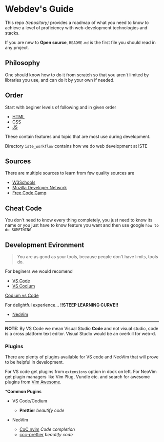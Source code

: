 # Webdev's Guide

This repo *(repository)* provides a roadmap of what you need to know to achieve
a level of proficiency with web-development technologies and stacks.

If you are new to **Open source**, `README.md` is the first file you should read
in any project.

## Philosophy

One should know how to do it from scratch so that you aren't limited by
libraries you use, and can do it by your own if needed.

## Order

Start with beginer levels of following and in given order

-   [HTML](./html.md)
-   [CSS](./css.md)
-   [JS](./js.md)

These contain features and topic that are most use during development.

Directory `iste_workflow` contains how we do web development at ISTE

## Sources

There are multiple sources to learn from few quality sources are

- [W3Schools](https://www.w3schools.com/)
- [Mozilla Developer Network](https://developer.mozilla.org/en-US/docs/Learn)
- [Free Code Camp](https://learn.freecodecamp.org/)

## Cheat Code

You don't need to know every thing completely, you just need to know its name
or you just have to know feature you want and then use google `how to do SOMETHING`

## Development Evironment
> You are as good as your tools, because people don't have limits, tools do. 

For beginers we would recomend

- [ VS Code ](https://code.visualstudio.com)
- [ VS Codium ](https://vscodium.com)

[Codium vs Code](https://itsfoss.com/vscodium/)

For delightful experience... **!!STEEP LEARNING CURVE!!**
-   [ NeoVim ](https://neovim.io)

---

**NOTE:** By VS Code we mean Visual Studio **Code** and not visual studio, code
is a cross platform text editor. Visual Studio would be an overkill for web-d.

### Plugins
There are plenty of plugins available for VS code and NeoVim that will prove
to be helpful in development.

For VS code get plugins from `extensions` option in dock on left.
For NeoVim get plugin managers like Vim Plug, Vundle etc. and search for awesome
plugins from [Vim Awesome](https://vimawesome.com).

***Common Pugins**
- VS Code/Codium
	- **Prettier** *beautify code*

- NeoVim
	- [CoC.nvim](https://github.com/neoclide/coc.nvim) *Code completion*
	- [coc-prettier](https://www.npmjs.com/package/coc-prettier) *beautify code*
